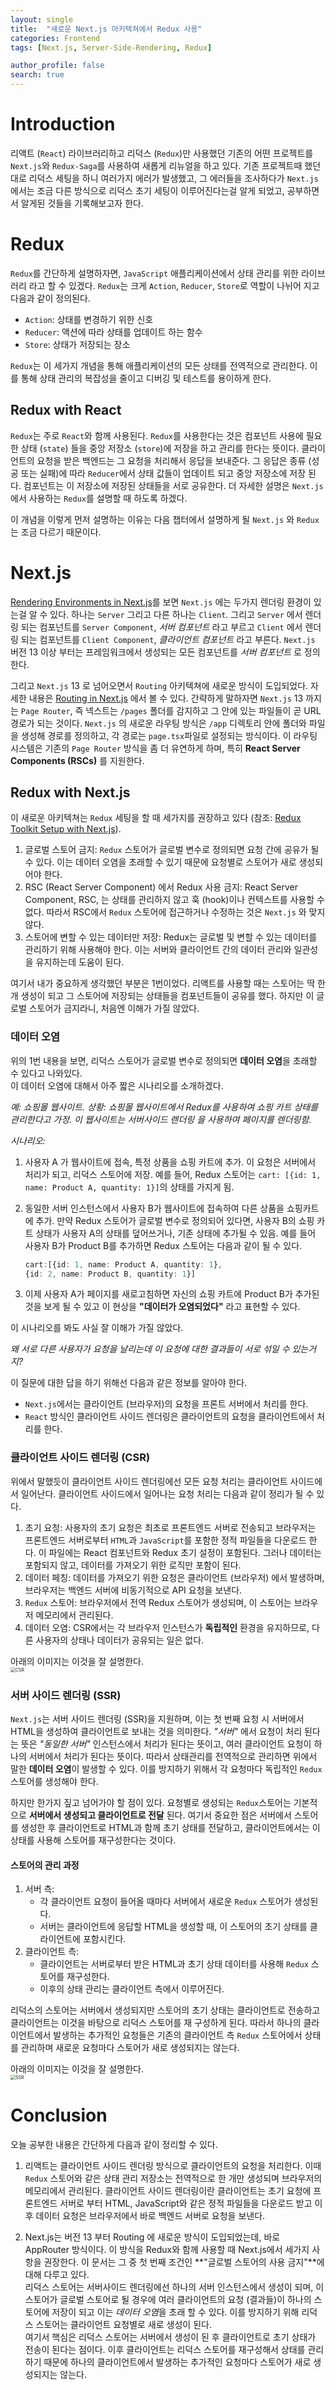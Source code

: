 ```yaml
---
layout: single
title:  "새로운 Next.js 아키텍쳐에서 Redux 사용"
categories: Frontend
tags: [Next.js, Server-Side-Rendering, Redux]

author_profile: false
search: true
---
```

# Introduction
리액트 (`React`) 라이브러리하고 리덕스 (`Redux`)만 사용했던 기존의 어떤 프로젝트를 `Next.js`와 `Redux-Saga`를 사용하여 새롭게 리뉴얼을 하고 있다. 기존 프로젝트때 했던 대로 리덕스 세팅을 하니 여러가지 에러가 발생했고, 그 에러들을 조사하다가 `Next.js` 에서는 조금 다른 방식으로 리덕스 초기 세팅이 이루어진다는걸 알게 되었고, 공부하면서 알게된 것들을 기록해보고자 한다.

# Redux
`Redux`를 간단하게 설명하자면, `JavaScript` 애플리케이션에서 상태 관리를 위한 라이브러리 라고 할 수 있겠다. `Redux`는 크게 `Action`, `Reducer`, `Store`로 역할이 나뉘어 지고 다음과 같이 정의된다.
- `Action`: 상태를 변경하기 위한 신호
- `Reducer`: 액션에 따라 상태를 업데이트 하는 함수
- `Store`: 상태가 저장되는 장소

`Redux`는 이 세가지 개념을 통해 애플리케이션의 모든 상태를 전역적으로 관리한다. 이를 통해 상태 관리의 복잡성을 줄이고 디버깅 및 테스트를 용이하게 한다.

## Redux with React
`Redux`는 주로 `React`와 함께 사용된다.
`Redux`를 사용한다는 것은 컴포넌트 사용에 필요한 상태 (`state`) 들을 중앙 저장소 (`store`)에 저장을 하고 관리를 한다는 뜻이다. 클라이언트의 요청을 받은 백엔드는 그 요청을 처리해서 응답을 보내준다. 그 응답은 종류 (성공 또는 실패)에 따라 `Reducer`에서 상태 값들이 업데이트 되고 중앙 저장소에 저장 된다. 컴포넌트는 이 저장소에 저장된 상태들을 서로 공유한다. 더 자세한 설명은 `Next.js`에서 사용하는 `Redux`를 설명할 때 하도록 하겠다.

이 개념을 이렇게 먼저 설명하는 이유는 다음 챕터에서 설명하게 될 `Next.js` 와 `Redux`는 조금 다르기 때문이다.

# Next.js
[Rendering Environments in Next.js](https://nextjs.org/docs/app/building-your-application/rendering)를 보면 `Next.js` 에는 두가지 렌더링 환경이 있는걸 알 수 있다. 하나는 `Server` 그리고 다른 하나는 `Client`. 그리고 `Server` 에서 렌더링 되는 컴포넌트를 `Server Component`, *서버 컴포넌트* 라고 부르고 `Client` 에서 렌더링 되는 컴포넌트를 `Client Component`, *클라이언트 컴포넌트* 라고 부른다. `Next.js` 버전 13 이상 부터는 프레임워크에서 생성되는 모든 컴포넌트를 *서버 컴포넌트* 로 정의한다.  

그리고 `Next.js` 13 로 넘어오면서 `Routing` 아키텍쳐에 새로운 방식이 도입되었다. 자세한 내용은 [Routing in Next.js](https://nextjs.org/docs/app/building-your-application/routing) 에서 볼 수 있다. 간략하게 말하자면 `Next.js` 13 까지는 `Page Router`, 즉 넥스트는 `/pages` 폴더를 감지하고 그 안에 있는 파일들이 곧 URL 경로가 되는 것이다. `Next.js` 의 새로운 라우팅 방식은 `/app` 디렉토리 안에 폴더와 파일을 생성해 경로를 정의하고, 각 경로는 `page.tsx`파일로 설정되는 방식이다. 이 라우팅 시스템은 기존의 `Page Router` 방식을 좀 더 유연하게 하며, 특히 **React Server Components (RSCs)** 를 지원한다.  

## Redux with Next.js
이 새로운 아키텍쳐는 `Redux` 세팅을 할 때 세가지를 권장하고 있다 (참조: [Redux Toolkit Setup with Next.js](https://redux.js.org/usage/nextjs)).  

1. 글로벌 스토어 금지: `Redux` 스토어가 글로벌 변수로 정의되면 요청 간에 공유가 될 수 있다. 이는 데이터 오염을 초래할 수 있기 때문에 요청별로 스토어가 새로 생성되어야 한다.
2. RSC (React Server Component) 에서 Redux 사용 금지: React Server Component, RSC, 는 상태를 관리하지 않고 훅 (hook)이나 컨텍스트를 사용할 수 없다. 따라서 RSC에서 `Redux` 스토어에 접근하거나 수정하는 것은 `Next.js` 와 맞지 않다.
3. 스토어에 변할 수 있는 데이터만 저장: Redux는 글로벌 및 변할 수 있는 데이터를 관리하기 위해 사용해야 한다. 이는 서버와 클라이언트 간의 데이터 관리와 일관성을 유지하는데 도움이 된다.

여기서 내가 중요하게 생각했던 부분은 1번이었다. 리액트를 사용할 때는 스토어는 딱 한 개 생성이 되고 그 스토어에 저장되는 상태들을 컴포넌트들이 공유를 했다. 하지만 이 글로벌 스토어가 금지라니, 처음엔 이해가 가질 않았다. 

### 데이터 오염
위의 1번 내용을 보면, 리덕스 스토어가 글로벌 변수로 정의되면 **데이터 오염**을 초래할 수 있다고 나와있다.  
이 데이터 오염에 대해서 아주 짧은 시나리오를 소개하겠다.  

*예: 쇼핑몰 웹사이트.*
*상황: 쇼핑몰 웹사이트에서 Redux를 사용하여 쇼핑 카트 상태를 관리한다고 가정. 이 웹사이트는 서버사이드 렌더링
을 사용하여 페이지를 렌더링함.*

*시나리오:*
1. 사용자 A 가 웹사이트에 접속, 특정 상품을 쇼핑 카트에 추가. 이 요청은 서버에서 처리가 되고, 리덕스 스토어에 저장.
예를 들어, Redux 스토어는 `cart: [{id: 1, name: Product A, quantity: 1}]`의 상태를 가지게 됨.

2. 동일한 서버 인스턴스에서 사용자 B가 웹사이트에 접속하여 다른 상품을 쇼핑카트에 추가. 만약 Redux 스토어가 글로벌
변수로 정의되어 있다면, 사용자 B의 쇼핑 카트 상태가 사용자 A의 상태를 덮어쓰거나, 기존 상태에 추가될 수 있음.
예를 들어 사용자 B가 Product B를 추가하면 Redux 스토어는 다음과 같이 될 수 있다.
    ```typescript
    cart:[{id: 1, name: Product A, quantity: 1},
    {id: 2, name: Product B, quantity: 1}]
    ``` 

3. 이제 사용자 A가 페이지를 새로고침하면 자신의 쇼핑 카트에 Product B가 추가된 것을 보게 될 수 있고 이 현상을 **"데이터가 오염되었다"** 라고 표현할 수 있다.

이 시나리오를 봐도 사실 잘 이해가 가질 않았다.  

*왜 서로 다른 사용자가 요청을 날리는데 이 요청에 대한 결과들이 서로 섞일 수 있는거지?*

이 질문에 대한 답을 하기 위해선 다음과 같은 정보를 알아야 한다.
- `Next.js`에서는 클라이언트 (브라우저)의 요청을 프론트 서버에서 처리를 한다.
- `React` 방식인 클라이언트 사이드 렌더링은 클라이언트의 요청을 클라이언트에서 처리를 한다.

### 클라이언트 사이드 렌더링 (CSR)
위에서 말했듯이 클라이언트 사이드 렌더링에선 모든 요청 처리는 클라이언트 사이드에서 일어난다. 클라이언트 사이드에서 일어나는 요청 처리는 다음과 같이 정리가 될 수 있다.
1. 초기 요청: 사용자의 초기 요청은 최초로 프론트엔드 서버로 전송되고 브라우저는 프론트엔드 서버로부터 `HTML`과 `JavaScript`를 포함한 정적 파일들을 다운로드 한다. 이 파일에는 React 컴포넌트와 Redux 초기 설정이 포함된다. 그러나 데이터는 포함되지 않고, 데이터를 가져오기 위한 로직만 포함이 된다.  
2. 데이터 페칭: 데이터를 가져오기 위한 요청은 클라이언트 (브라우저) 에서 발생하며, 브라우저는 백엔드 서버에 비동기적으로 API 요청을 보낸다.
3. `Redux` 스토어: 브라우저에서 전역 Redux 스토어가 생성되며, 이 스토어는 브라우저 메모리에서 관리된다. 
4. 데이터 오염: CSR에서는 각 브라우저 인스턴스가 **독립적인** 환경을 유지하므로, 다른 사용자의 상태나 데이터가 공유되는 일은 없다. 

아래의 이미지는 이것을 잘 설명한다.  
<img src="../../images/2024-08-10/CSR.png" alt="CSR" style="zoom:50%;" />

### 서버 사이드 렌더링 (SSR)
`Next.js`는 서버 사이드 렌더링 (SSR)을 지원하며, 이는 첫 번째 요청 시 서버에서 HTML을 생성하여 클라이언트로 보내는 것을 의미한다. *"서버"* 에서 요청이 처리 된다는 뜻은 *"동일한 서버"* 인스턴스에서 처리가 된다는 뜻이고, 여러 클라이언트 요청이 하나의 서버에서 처리가 된다는 뜻이다. 따라서 상태관리를 전역적으로 관리하면 위에서 말한 **데이터 오염**이 발생할 수 있다. 이를 방지하기 위해서 각 요청마다 독립적인 `Redux` 스토어를 생성해야 한다.  

하지만 한가지 짚고 넘어가야 할 점이 있다. 요청별로 생성되는 `Redux`스토어는 기본적으로 **서버에서 생성되고 클라이언트로 전달** 된다. 여기서 중요한 점은 서버에서 스토어를 생성한 후 클라이언트로 HTML과 함께 초기 상태를 전달하고, 클라이언트에서는 이 상태를 사용해 스토어를 재구성한다는 것이다.  

#### 스토어의 관리 과정
1. 서버 측:
   - 각 클라이언트 요청이 들어올 때마다 서버에서 새로운 `Redux` 스토어가 생성된다.
   - 서버는 클라이언트에 응답할 HTML을 생성할 때, 이 스토어의 초기 상태를 클라이언트에 포함시킨다.
2. 클라이언트 측:
   - 클라이언트는 서버로부터 받은 HTML과 초기 상태 데이터를 사용해 `Redux` 스토어를 재구성한다.
   - 이후의 상태 관리는 클라이언트 측에서 이루어진다.

리덕스의 스토어는 서버에서 생성되지만 스토어의 초기 상태는 클라이언트로 전송하고 클라이언트는 이것을 바탕으로 리덕스 스토어를 재 구성하게 된다. 따라서 하나의 클라이언트에서 발생하는 추가적인 요청들은 기존의 클라이언트 측 `Redux` 스토어에서 상태를 관리하며 새로운 요청마다 스토어가 새로 생성되지는 않는다.

아래의 이미지는 이것을 잘 설명한다.  
<img src="../../images/2024-08-10/SSR.png" alt="SSR" style="zoom:50%;" />

# Conclusion
오늘 공부한 내용은 간단하게 다음과 같이 정리할 수 있다.
1. 리액트는 클라이언트 사이드 렌더링 방식으로 클라이언트의 요청을 처리한다. 이때 `Redux` 스토어와 같은 상태 관리 저장소는 전역적으로 한 개만 생성되며 브라우저의 메모리에서 관리된다. 클라이언트 사이드 렌더링이란 클라이언트는 초기 요청에 프론트엔드 서버로 부터 HTML, JavaScript와 같은 정적 파일들을 다운로드 받고 이후 데이터 요청은 브라우저에서 바로 백엔드 서버로 요청을 보낸다.
   
2. Next.js는 버전 13 부터 Routing 에 새로운 방식이 도입되었는데, 바로 AppRouter 방식이다. 이 방식을 Redux와 함께 사용할 때 Next.js에서 세가지 사항을 권장한다. 이 문서는 그 중 첫 번째 조건인 **"글로벌 스토어의 사용 금지"**에 대해 다루고 있다.  
리덕스 스토어는 서버사이드 렌더링에선 하나의 서버 인스턴스에서 생성이 되며, 이 스토어가 글로벌 스토어로 될 경우에 여러 클라이언트의 요청 (결과들)이 하나의 스토어에 저장이 되고 이는 *데이터 오염*을 초래 할 수 있다. 이를 방지하기 위해 리덕스 스토어는 클라이언트 요청별로 새로 생성이 된다.  
여기서 핵심은 리덕스 스토어는 서버에서 생성이 된 후 클라이언트로 초기 상태가 전송이 된다는 점이다. 이후 클라이언트는 리덕스 스토어를 재구성해서 상태를 관리하기 때문에 하나의 클라이언트에서 발생하는 추가적인 요청마다 스토어가 새로 생성되지는 않는다.
